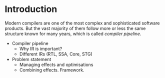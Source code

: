 # Introduction

Modern compilers are one of the most complex and sophisticated software
products. But the vast majority of them follow more or less the same structure
known for many years, which is called *compiler pipeline*.

* Compiler pipeline
    + Why IR is important?
    + Different IRs (RTL, SSA, Core, STG)
* Problem statement
    + Managing effects and optimisations
    + Combining effects. Framework.


